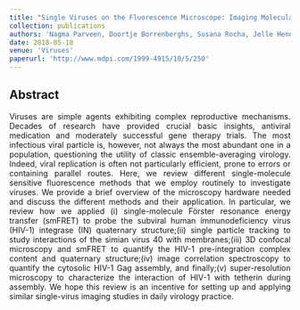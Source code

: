 ```yaml
---
title: "Single Viruses on the Fluorescence Microscope: Imaging Molecular Mobility, Interactions and Structure Sheds New Light on Viral Replication"
collection: publications
authors: 'Nagma Parveen, Doortje Borrenberghs, Susana Rocha, Jelle Hendrix'
date: 2018-05-10
venue: 'Viruses'
paperurl: 'http://www.mdpi.com/1999-4915/10/5/250'
---
```


<h2> Abstract </h2>
<p align= "justify">
Viruses are simple agents exhibiting complex reproductive mechanisms. Decades of research have provided crucial basic insights, antiviral medication and moderately successful gene therapy trials. The most infectious viral particle is, however, not always the most abundant one in a population, questioning the utility of classic ensemble-averaging virology. Indeed, viral replication is often not particularly efficient, prone to errors or containing parallel routes. Here, we review different single-molecule sensitive fluorescence methods that we employ routinely to investigate viruses. We provide a brief overview of the microscopy hardware needed and discuss the different methods and their application. In particular, we review how we applied (i) single-molecule Förster resonance energy transfer (smFRET) to probe the subviral human immunodeficiency virus (HIV-1) integrase (IN) quaternary structure;(ii) single particle tracking to study interactions of the simian virus 40 with membranes;(iii) 3D confocal microscopy and smFRET to quantify the HIV-1 pre-integration complex content and quaternary structure;(iv) image correlation spectroscopy to quantify the cytosolic HIV-1 Gag assembly, and finally;(v) super-resolution microscopy to characterize the interaction of HIV-1 with tetherin during assembly. We hope this review is an incentive for setting up and applying similar single-virus imaging studies in daily virology practice.
